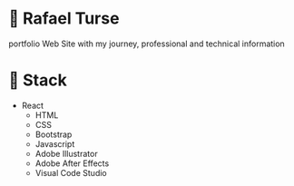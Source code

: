 # :horse_racing: Rafael Turse
portfolio Web Site with my journey, professional and technical information

# :gem: Stack
- React
  - HTML
  - CSS
  - Bootstrap
  - Javascript
  - Adobe Illustrator
  - Adobe After Effects
  - Visual Code Studio
